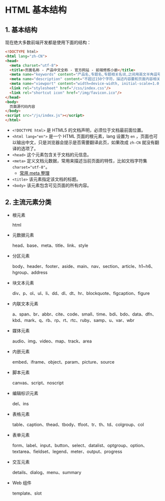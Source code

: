 # HTML 基本结构

## 1. 基本结构

现在绝大多数前端开发都是使用下面的结构：

```html
<!DOCTYPE html>
<html lang="zh-CN">
<head>
  <meta charset="utf-8">
  <title>页面名称 - 产品中文全称 - 官方网站 - 前端修炼小册</title>
  <meta name="keywords" content="产品名,专题名,专题相关名词,之间用英文半角逗号隔开">
  <meta name="description" content="不超过150个字符，描述内容要和页面内容相关。">
  <meta name="viewport" content="width=device-width, initial-scale=1.0, maximum-scale=1.0, user-scalable=no">
  <link rel="stylesheet" href="/css/index.css"/>
  <link rel="shortcut icon" href="/img/favicon.ico"/>
</head>
<body>
  页面源代码内容
</body>
<script src="/js/index.js"></script>
</html>
```

* `<!DOCTYPE html>` 是 HTML5 的文档声明，必须位于文档最前面位置。
* `<html lang="en">` 是一个 HTML 页面的根元素，lang 设置为 `en` ，页面也可以输出中文，只是浏览器会提示是否需要翻译此页，如果改成 `zh-CN` 就没有翻译的选项了。
* `<head>` 这个元素包含关于文档的元信息。
* `<meta>` 定义文档元数据，常用来描述当前页面的特性，比如文档字符集 `charset="utf-8"`。
  * [常用 meta 整理](https://segmentfault.com/a/1190000002407912 "常用 meta 整理")
* `<title>` 该元素指定该文档的标题。
* `<body>` 该元素包含可见页面的所有内容。

## 2. 主流元素分类

* 根元素

  html
  
* 元数据元素

  head、base、meta、title、link、style

* 分区元素
  
  body、header、footer、aside、main、nav、section、article、h1~h6、hgroup、address

* 块文本元素
  
  div、p、ol、ul、li、dd、dl、dt、hr、blockquote、figcaption、figure

* 内联文本元素
  
  a、span、br、abbr、cite、code、small、time、bdi、bdo、data、dfn、kbd、mark、q、rb、rp、rt、rtc、ruby、samp、u、var、wbr

* 媒体元素
 
  audio、img、video、map、track、area

* 内嵌元素

  embed、iframe、object、param、picture、source

* 脚本元素

  canvas、script、noscript

* 编辑标识元素

  del、ins

* 表格元素
  
  table、caption、thead、tbody、tfoot、tr、th、td、colgroup、col

* 表单元素
  
  form、label、input、button、select、datalist、optgroup、option、textarea、fieldset、legend、meter、output、progress

* 交互元素
  
  details、dialog、menu、summary

* Web 组件
  
  template、slot
